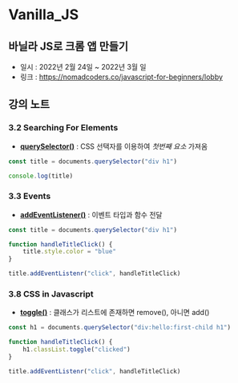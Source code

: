 # Vanilla_JS
## 바닐라 JS로 크롬 앱 만들기

* 일시 : 2022년 2월 24일 ~ 2022년 3월 일
* 링크 : https://nomadcoders.co/javascript-for-beginners/lobby

## 강의 노트
### 3.2 Searching For Elements

* [__querySelector()__](https://developer.mozilla.org/ko/docs/Web/API/Document/querySelector) : CSS 선택자를 이용하여 _첫번째 요소_ 가져옴

``` javascript
const title = documents.querySelector("div h1")

console.log(title)
```

### 3.3 Events

* [__addEventListener()__](https://developer.mozilla.org/ko/docs/Web/API/EventTarget/addEventListener) : 이벤트 타입과 함수 전달

``` javascript
const title = documents.querySelector("div h1")

function handleTitleClick() {
    title.style.color = "blue"
}

title.addEventListenr("click", handleTitleClick)
```

### 3.8 CSS in Javascript

* [__toggle()__](https://developer.mozilla.org/en-US/docs/Web/API/DOMTokenList/toggle) : 클래스가 리스트에 존재하면 remove(), 아니면 add()

``` javascript
const h1 = documents.querySelector("div:hello:first-child h1")

function handleTitleClick() {
    h1.classList.toggle("clicked")
}

title.addEventListenr("click", handleTitleClick)
```
